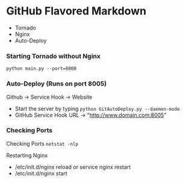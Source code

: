 GitHub Flavored Markdown
================================

- Tornado
- Nginx
- Auto-Deploy

### Starting Tornado without Nginx ### 

`python main.py --port=8000`

### Auto-Deploy (Runs on port 8005) ###

Github -> Service Hook -> Website

- Start the server by typing `python GitAutoDeploy.py --daemon-mode`
- GitHub Service Hook URL -> "http://www.domain.com:8005"

### Checking Ports ###

Checking Ports
`netstat -nlp`

Restarting Nginx
- /etc/init.d/nginx reload or service nginx restart
- /etc/init.d/nginx start
